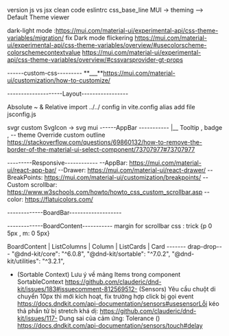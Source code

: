 version
js vs jsx
clean code
eslintrc
css_base_line
MUI -> theming --> Default Theme viewer

dark-light mode :https://mui.com/material-ui/experimental-api/css-theme-variables/migration/
fix Dark mode flickering
https://mui.com/material-ui/experimental-api/css-theme-variables/overview/#usecolorscheme-colorschemecontextvalue
https://mui.com/material-ui/experimental-api/css-theme-variables/overview/#cssvarsprovider-gt-props

------custom-css---------
**\_\_\_**https://mui.com/material-ui/customization/how-to-customize/

--------------------Layout-----------------

Absolute ~ & Relative import ../../ config in vite.config alias
add file jsconfig.js

svgr custom SvgIcon -> svg mui
------AppBar -----------
|\_\_ Tooltip , badge ,
-- theme Override
custom outline https://stackoverflow.com/questions/69860132/how-to-remove-the-border-of-the-material-ui-select-component/73707977#73707977

---------Responsive------------
--AppBar: https://mui.com/material-ui/react-app-bar/
--Drawer: https://mui.com/material-ui/react-drawer/
--BreakPoints: https://mui.com/material-ui/customization/breakpoints/
--Custom scrollbar: https://www.w3schools.com/howto/howto_css_custom_scrollbar.asp
--color: https://flatuicolors.com/

-------------BoardBar-------------------
<startIcon Button endIcon />

-------------BoardContent-----------
margin for scrollbar css : trick {p 0 5px , m: 0 5px}

BoardContent
|
ListColumns
|
Column
|
ListCards
|
Card
------- drap-drop---
"@dnd-kit/core": "^6.0.8",
"@dnd-kit/sortable": "^7.0.2",
"@dnd-kit/utilities": "^3.2.1",

- (Sortable Context) Lưu ý về mảng Items trong component SortableContext
  https://github.com/clauderic/dnd-kit/issues/183#issuecomment-812569512- (Sensors) Yêu cầu chuột di chuyển 10px thì mới kích hoạt, fix trường hợp click bị gọi event
  https://docs.dndkit.com/api-documentation/sensors#usesensorLỗi kéo thả phần tử bị stretch khá dị:
  https://github.com/clauderic/dnd-kit/issues/117- Dung sai của cảm ứng: Tolerance ()
  https://docs.dndkit.com/api-documentation/sensors/touch#delay
